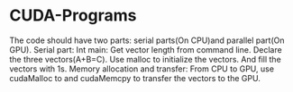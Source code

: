 # CUDA-Programs
The code should have two parts: serial parts(On CPU)and parallel part(On GPU).
Serial part:
Int main: Get vector length from command line. Declare the three vectors(A+B=C). Use malloc to initialize the vectors. And fill the vectors with 1s.
Memory allocation and transfer:
From CPU to GPU, use cudaMalloc to and cudaMemcpy to transfer the vectors to the GPU.

